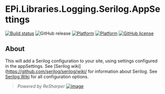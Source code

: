 # EPi.Libraries.Logging.Serilog.AppSettings

[![Build status](https://ci.appveyor.com/api/projects/status/dc0ds3aafwfui3a3/branch/master?svg=true)](https://ci.appveyor.com/project/jstemerdink/epi-libraries-logging-serilog/branch/master)
![GitHub release](https://img.shields.io/github/release/jstemerdink/EPi.Libraries.Logging.Serilog.svg)
[![Platform](https://img.shields.io/badge/platform-.NET%204.6.1-blue.svg?style=flat)](https://msdn.microsoft.com/en-us/library/w0x726c2%28v=vs.110%29.aspx)
[![Platform](https://img.shields.io/badge/EPiServer-%2011.0.0-orange.svg?style=flat)](http://world.episerver.com/cms/)
[![GitHub license](https://img.shields.io/badge/license-MIT%20license-blue.svg?style=flat)](LICENSE)

## About
This will add a Serilog configuration to your site, using settings configured in the appSettings.
See [Serilog wiki](https://github.com/serilog/serilog/wiki/ for information about Serilog.
See [Serilog Wiki](https://github.com/serilog/serilog/wiki/AppSettings) for all configuration options.

> *Powered by ReSharper*
> [![image](https://i0.wp.com/jstemerdink.files.wordpress.com/2017/08/logo_resharper.png)](http://jetbrains.com)


